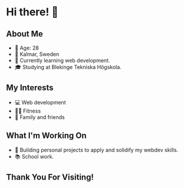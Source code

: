 # Hi there! 👋

## About Me

- 🎂 Age: 28
- 📍 Kalmar, Sweden
- 🌱 Currently learning web development.
- 🎓 Studying at Blekinge Tekniska Högskola.

## My Interests

- 💻 Web development
- 🏋️‍♂️ Fitness
- 🤝 Family and friends

## What I'm Working On

- 🚀 Building personal projects to apply and solidify my webdev skills.
- 📚 School work.

## Thank You For Visiting!
